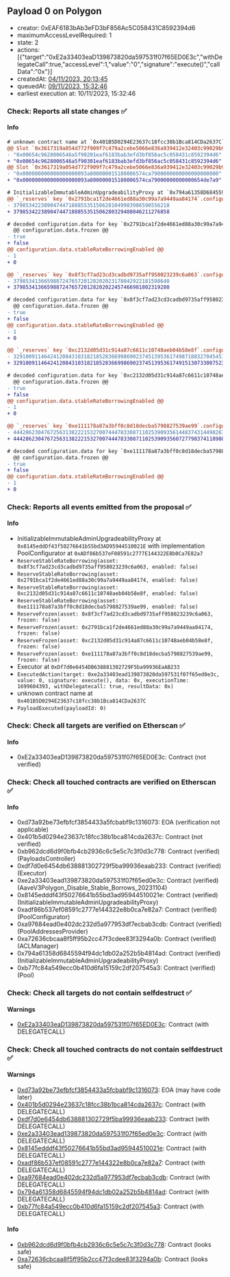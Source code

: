 ## Payload 0 on Polygon

- creator: 0xEAF6183bAb3eFD3bF856Ac5C058431C8592394d6
- maximumAccessLevelRequired: 1
- state: 2
- actions: [{"target":"0xE2a33403eaD139873820da597531f07f65ED0E3c","withDelegateCall":true,"accessLevel":1,"value":"0","signature":"execute()","callData":"0x"}]
- createdAt: [04/11/2023, 20:13:45](https://polygonscan.com/tx/0x44f7a2557bbb37ab88855525a87ef88793c1ab892a892552c7fb5a653fab3640)
- queuedAt: [09/11/2023, 15:32:46](https://polygonscan.com/tx/0xe2e44259b8fbdf0450b4019ab93c6053b0e1b0db3ba53b315e335e16a90342bb)
- earliest execution at: 10/11/2023, 15:32:46

### Check: Reports all state changes :white_check_mark:

#### Info


```diff
# unknown contract name at `0x401B5D0294E23637c18fcc38b1Bca814CDa2637C`
@@ Slot `0x3617319a054d772f909f7c479a2cebe5066e836a939412e32403c99029b92eff` @@
- "0x00654c9628006546a5f90201eaf6183bab3efd3bf856ac5c058431c8592394d6"
+ "0x00654c9628006546a5f90301eaf6183bab3efd3bf856ac5c058431c8592394d6"
@@ Slot `0x3617319a054d772f909f7c479a2cebe5066e836a939412e32403c99029b92f00` @@
- "0x000000000000000000093a800000015180006574ca7900000000000000000000"
+ "0x000000000000000000093a800000015180006574ca79000000000000654de7a9"
```

```diff
# InitializableImmutableAdminUpgradeabilityProxy at `0x794a61358D6845594F94dc1DB02A252b5b4814aD` with implementation Pool at `0xb77fc84a549ecc0b410d6fa15159C2df207545a3`
@@ `_reserves` key `0x2791bca1f2de4661ed88a30c99a7a9449aa84174`.configuration.data @@
- 379853422389047447188855351506281049983986590556218
+ 379853422389047447188855351506280329408046211276858

# decoded configuration.data for key `0x2791bca1f2de4661ed88a30c99a7a9449aa84174` (symbol: USDC)
  @@ configuration.data.frozen @@
- true
+ false
@@ configuration.data.stableRateBorrowingEnabled @@
- 1
+ 0

@@ `_reserves` key `0x8f3cf7ad23cd3cadbd9735aff958023239c6a063`.configuration.data @@
- 379853413665988724765720128202023178042922181598640
+ 379853413665988724765720128202022457466981802319280

# decoded configuration.data for key `0x8f3cf7ad23cd3cadbd9735aff958023239c6a063` (symbol: DAI)
  @@ configuration.data.frozen @@
- true
+ false
@@ configuration.data.stableRateBorrowingEnabled @@
- 1
+ 0

@@ `_reserves` key `0xc2132d05d31c914a87c6611c10748aeb04b58e8f`.configuration.data @@
- 3291009114642412084310318218528366998690237451395361749871883270454517068
+ 3291009114642412084310318218528366998690237451395361749151307330075237708

# decoded configuration.data for key `0xc2132d05d31c914a87c6611c10748aeb04b58e8f` (symbol: USDT)
  @@ configuration.data.frozen @@
- true
+ false
@@ configuration.data.stableRateBorrowingEnabled @@
- 1
+ 0

@@ `_reserves` key `0xe111178a87a3bff0c8d18decba5798827539ae99`.configuration.data @@
- 444286230476725631382221532700744478330871102539093561448374314498267492
+ 444286230476725631382221532700744478330871102539093560727798374118988132

# decoded configuration.data for key `0xe111178a87a3bff0c8d18decba5798827539ae99` (symbol: EURS)
  @@ configuration.data.frozen @@
- true
+ false
@@ configuration.data.stableRateBorrowingEnabled @@
- 1
+ 0

```


### Check: Reports all events emitted from the proposal :white_check_mark:

#### Info

- InitializableImmutableAdminUpgradeabilityProxy at `0x8145eddDf43f50276641b55bd3AD95944510021E` with implementation PoolConfigurator at `0xADf86b537eF08591c2777E144322E8b0Ca7E82a7`
- `ReserveStableRateBorrowing(asset: 0x8f3cf7ad23cd3cadbd9735aff958023239c6a063, enabled: false)`
- `ReserveStableRateBorrowing(asset: 0x2791bca1f2de4661ed88a30c99a7a9449aa84174, enabled: false)`
- `ReserveStableRateBorrowing(asset: 0xc2132d05d31c914a87c6611c10748aeb04b58e8f, enabled: false)`
- `ReserveStableRateBorrowing(asset: 0xe111178a87a3bff0c8d18decba5798827539ae99, enabled: false)`
- `ReserveFrozen(asset: 0x8f3cf7ad23cd3cadbd9735aff958023239c6a063, frozen: false)`
- `ReserveFrozen(asset: 0x2791bca1f2de4661ed88a30c99a7a9449aa84174, frozen: false)`
- `ReserveFrozen(asset: 0xc2132d05d31c914a87c6611c10748aeb04b58e8f, frozen: false)`
- `ReserveFrozen(asset: 0xe111178a87a3bff0c8d18decba5798827539ae99, frozen: false)`
- Executor at `0xDf7d0e6454DB638881302729F5ba99936EaAB233`
- `ExecutedAction(target: 0xe2a33403ead139873820da597531f07f65ed0e3c, value: 0, signature: execute(), data: 0x, executionTime: 1699604393, withDelegatecall: true, resultData: 0x)`
- unknown contract name at `0x401B5D0294E23637c18fcc38b1Bca814CDa2637C`
- `PayloadExecuted(payloadId: 0)`

### Check: Check all targets are verified on Etherscan :white_check_mark:

#### Info

- 0xE2a33403eaD139873820da597531f07f65ED0E3c: Contract (not verified)

### Check: Check all touched contracts are verified on Etherscan :white_check_mark:

#### Info

- 0xd73a92be73efbfcf3854433a5fcbabf9c1316073: EOA (verification not applicable)
- 0x401b5d0294e23637c18fcc38b1bca814cda2637c: Contract (not verified)
- 0xb962dcd6d9f0bfb4cb2936c6c5e5c7c3f0d3c778: Contract (verified) (PayloadsController)
- 0xdf7d0e6454db638881302729f5ba99936eaab233: Contract (verified) (Executor)
- 0xe2a33403ead139873820da597531f07f65ed0e3c: Contract (verified) (AaveV3Polygon_Disable_Stable_Borrows_20231104)
- 0x8145edddf43f50276641b55bd3ad95944510021e: Contract (verified) (InitializableImmutableAdminUpgradeabilityProxy)
- 0xadf86b537ef08591c2777e144322e8b0ca7e82a7: Contract (verified) (PoolConfigurator)
- 0xa97684ead0e402dc232d5a977953df7ecbab3cdb: Contract (verified) (PoolAddressesProvider)
- 0xa72636cbcaa8f5ff95b2cc47f3cdee83f3294a0b: Contract (verified) (ACLManager)
- 0x794a61358d6845594f94dc1db02a252b5b4814ad: Contract (verified) (InitializableImmutableAdminUpgradeabilityProxy)
- 0xb77fc84a549ecc0b410d6fa15159c2df207545a3: Contract (verified) (Pool)

### Check: Check all targets do not contain selfdestruct :white_check_mark:

#### Warnings

- [0xE2a33403eaD139873820da597531f07f65ED0E3c](https://polygonscan.com/address/0xE2a33403eaD139873820da597531f07f65ED0E3c): Contract (with DELEGATECALL)

### Check: Check all touched contracts do not contain selfdestruct :white_check_mark:

#### Warnings

- [0xd73a92be73efbfcf3854433a5fcbabf9c1316073](https://polygonscan.com/address/0xd73a92be73efbfcf3854433a5fcbabf9c1316073): EOA (may have code later)
- [0x401b5d0294e23637c18fcc38b1bca814cda2637c](https://polygonscan.com/address/0x401b5d0294e23637c18fcc38b1bca814cda2637c): Contract (with DELEGATECALL)
- [0xdf7d0e6454db638881302729f5ba99936eaab233](https://polygonscan.com/address/0xdf7d0e6454db638881302729f5ba99936eaab233): Contract (with DELEGATECALL)
- [0xe2a33403ead139873820da597531f07f65ed0e3c](https://polygonscan.com/address/0xe2a33403ead139873820da597531f07f65ed0e3c): Contract (with DELEGATECALL)
- [0x8145edddf43f50276641b55bd3ad95944510021e](https://polygonscan.com/address/0x8145edddf43f50276641b55bd3ad95944510021e): Contract (with DELEGATECALL)
- [0xadf86b537ef08591c2777e144322e8b0ca7e82a7](https://polygonscan.com/address/0xadf86b537ef08591c2777e144322e8b0ca7e82a7): Contract (with DELEGATECALL)
- [0xa97684ead0e402dc232d5a977953df7ecbab3cdb](https://polygonscan.com/address/0xa97684ead0e402dc232d5a977953df7ecbab3cdb): Contract (with DELEGATECALL)
- [0x794a61358d6845594f94dc1db02a252b5b4814ad](https://polygonscan.com/address/0x794a61358d6845594f94dc1db02a252b5b4814ad): Contract (with DELEGATECALL)
- [0xb77fc84a549ecc0b410d6fa15159c2df207545a3](https://polygonscan.com/address/0xb77fc84a549ecc0b410d6fa15159c2df207545a3): Contract (with DELEGATECALL)

#### Info

- [0xb962dcd6d9f0bfb4cb2936c6c5e5c7c3f0d3c778](https://polygonscan.com/address/0xb962dcd6d9f0bfb4cb2936c6c5e5c7c3f0d3c778): Contract (looks safe)
- [0xa72636cbcaa8f5ff95b2cc47f3cdee83f3294a0b](https://polygonscan.com/address/0xa72636cbcaa8f5ff95b2cc47f3cdee83f3294a0b): Contract (looks safe)

